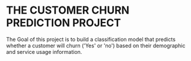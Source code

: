 # THE CUSTOMER CHURN PREDICTION PROJECT 
The Goal of this project is to build a classification model that predicts whether a customer will churn ('Yes' or 'no') based on their demographic and service usage information.